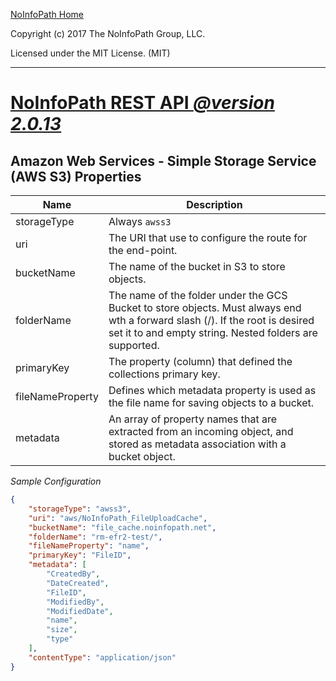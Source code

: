 [NoInfoPath Home](http://gitlab.imginconline.com/noinfopath/noinfopath/wikis/home)

Copyright (c) 2017 The NoInfoPath Group, LLC.

Licensed under the MIT License. (MIT)

___

[NoInfoPath REST API *@version 2.0.13*](home)
=============================================

## Amazon Web Services - Simple Storage Service (AWS S3) Properties

|Name|Description|
|----|-----------|
|storageType|Always `awss3`|
|uri|The URI that use to configure the route for the end-point.|
|bucketName|The name of the bucket in S3 to store objects.|
|folderName|The name of the folder under the GCS Bucket to store objects. Must always end wth a forward slash (/). If the root is desired set it to and empty string. Nested folders are supported.|
|primaryKey|The property (column) that defined the collections primary key.|
|fileNameProperty|Defines which metadata property is used as the file name for saving objects to a bucket.|
|metadata|An array of property names that are extracted from an incoming object, and stored as metadata association with a bucket object.|

*Sample Configuration*

```json
{
 	"storageType": "awss3",
 	"uri": "aws/NoInfoPath_FileUploadCache",
 	"bucketName": "file_cache.noinfopath.net",
 	"folderName": "rm-efr2-test/",
 	"fileNameProperty": "name",
 	"primaryKey": "FileID",
 	"metadata": [
	 	"CreatedBy",
	 	"DateCreated",
	 	"FileID",
	 	"ModifiedBy",
	 	"ModifiedDate",
	 	"name",
	 	"size",
	 	"type"
 	],
 	"contentType": "application/json"
}
```

